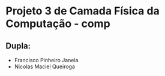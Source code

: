 <h1>Projeto 3 de Camada Física da Computação - comp</h1>
<h2>Dupla:</h2>
<ul>
	<li>Francisco Pinheiro Janela</li>
	<li>Nicolas Maciel Queiroga</li>
</ul>
